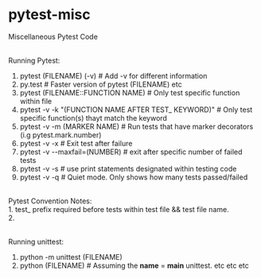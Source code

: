 # pytest-misc
Miscellaneous Pytest Code<br><br>

Running Pytest:<br>
1. pytest (FILENAME) (-v)           # Add -v for different information<br>
2. py.test          # Faster version of pytest (FILENAME) etc<br>
3. pytest (FILENAME::FUNCTION NAME)             # Only test specific function within file<br>
4. pytest -v -k "(FUNCTION NAME AFTER TEST_ KEYWORD)"           # Only test specific function(s) thayt match the keyword<br>
5. pytest -v -m (MARKER NAME)           # Run tests that have marker decorators (i.g pytest.mark.number)<br>
6. pytest -v -x             # Exit test after failure<br>
7. pytest -v --maxfail=(NUMBER)         # exit after specific number of failed tests<br>
8. pytest -v -s             # use print statements designated within testing code<br>
9. pytest -v -q             # Quiet mode. Only shows how many tests passed/failed<br>


<br>
Pytest Convention Notes:<br>
1. test_ prefix required before tests within test file && test file name.<br>
2.<br><br>

Running unittest:<br>
1. python -m unittest (FILENAME)<br>
2. python (FILENAME) # Assuming the __name__ = __main__ unittest. etc etc etc